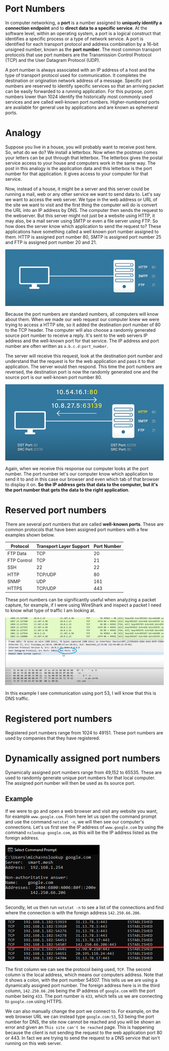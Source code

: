 # Port Numbers

In computer networking, a **port**  is a number assigned to **uniquely identify a connection endpoint** and to **direct data to a specific service**. At the software level, within an operating system, a port is a logical construct that identifies a specific process or a type of network service. A port is identified for each transport protocol and address combination by a 16-bit unsigned number, known as the **port number**. The most common transport protocols that use port numbers are the Transmission Control Protocol (TCP) and the User Datagram Protocol (UDP).

A port number is always associated with an IP address of a host and the type of transport protocol used for communication. It completes the destination or origination network address of a message. Specific port numbers are reserved to identify specific services so that an arriving packet can be easily forwarded to a running application. For this purpose, port numbers lower than 1024 identify the historically most commonly used services and are called well-known port numbers. Higher-numbered ports are available for general use by applications and are known as ephemeral ports.

# Analogy

Suppose you live in a house, you will probably want to receive post here. So, what do we do? We install a letterbox. Now when the postman comes your letters can be put through that letterbox. The letterbox gives the postal service access to your house and computers work in the same way. The post in this analogy is the application data and this letterbox is the port number for that application. It gives access to your computer for that service.

Now, instead of a house, it might be a server and this server could be running a mail, web or any other service we want to send data to. Let's say we want to access the web server. We type in the web address or URL of the site we want to visit and the first thing the computer will do is convert the URL into an IP address by DNS. The computer then sends the request to the webserver. But this server might not just be a website using HTTP, it may also, be a mail server using SMTP or even a file server using FTP. So how does the server know which application to send the request to? These applications have something called a well known port number assigned to them. HTTP is assigned port number 80, SMTP is assigned port number 25 and FTP is assigned port number 20 and 21.

![](images/port_1.PNG)


Because the port numbers are standard numbers, all computers will know about them. When we made our web request our computer knew we were trying to access a HTTP site, so it added the destination port number of 80 to the TCP header. The computer will also choose a randomly generated source port number to receive a reply. It's sent to the web servers IP address and the well-known port for that service. The IP address and port number are often written as `a.b.c.d:port_number`.

The server will receive this request, look at the destination port number and understand that the request is for the web application and pass it to that application. The server would then respond. This time the port numbers are reversed, the destination port is now the randomly generated one and the source port is our well-known port number 80.

![](images/port_2.PNG)

Again, when we receive this response our computer looks at the port number. The port number let's our computer know which application to send it to and in this case our browser and even which tab of that browser to display it on. **So the IP address gets that data to the computer, but it's the port number that gets the data to the right application**.

# Reserved port numbers

There are several port numbers that are called **well-known ports**. These are common protocols that have been assigned port numbers with a few examples shown below.

| Protocol      | Transport Layer Support | Port Number |
| -----------   | ----------------------- | ----------- |
| FTP Data      | TCP                     | 20          |
| FTP Control   | TCP                     | 21          |
| SSH           | 22                      | 22          |
| HTTP          | TCP/UDP                 | 80          |
| SNMP          | UDP                     | 161         |
| HTTPS         | TCP/UDP                 | 443         |

These port numbers can be significantly useful when analyzing a packet capture, for example, if I were using WireShark and inspect a packet I need to know what type of traffic I am looking at.

![](./images/wire_shark_packet.png)

In this example I see communication using port 53, I will know that this is DNS traffic.

# Registered port numbers

Registered port numbers range from 1024 to 49151. These port numbers are used by companies that they have registered.

# Dynamically assigned port numbers

Dynamically assigned port numbers range from 49,152 to 65535. These are used to randomly generate unique port numbers for that local computer. The assigned port number will then be used as its source port.

## Example 

If we were to go and open a web browser and visit any website you want, for example `www.google.com`. From here let us open the command prompt and use the command `netstat -n`, we will then see our computer's connections. Let's us first see the IP address of `www.google.com` by using the command `nslookup google.com`, as this will be the IP address listed as the foreign address.

![](./images/nslookup._google.PNG)

Secondly, let us then run `netstat -n` to see a list of the connections and find where the connection is with the foreign address `142.250.66.206`.

![](./images/netstat_n.png)

The first column we can see the protocol being used, `TCP`. The second column is the local address, which means our computers address. Note that it shows a colon, with the port number 54507. This tells us we are using a dynamically assigned port number. The foreign address here is in the third column, `142.250.66.206` being the IP address of `google.com` with the port number being `433`. The port number is `433`, which tells us we are connecting to `google.com` using HTTPS.

We can also manually change the port we connect to. For example, on the web browser URL we can instead type `google.com:53`, 53 being the port number for DNS, the site now cannot be reached and you will be shown an error and given an `This site can't be reached` page. This is happening because the client is not sending the request to the web application port 80 or 443. In fact we are trying to send the request to a DNS service that isn't running on this web server.